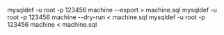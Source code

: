 mysqldef -u root -p 123456 machine --export > machine.sql
mysqldef -u root -p 123456 machine --dry-run < machine.sql
mysqldef -u root -p 123456 machine < machine.sql